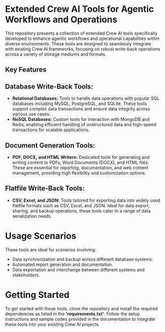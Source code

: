 # Extended Crew AI Tools for Agentic Workflows and Operations
This repository presents a collection of extended Crew AI tools specifically developed to enhance agentic workflows and operational capabilities within diverse environments. These tools are designed to seamlessly integrate with existing Crew AI frameworks, focusing on robust write-back operations across a variety of storage mediums and formats.

## Key Features

## Database Write-Back Tools:
* **Relational Databases:** Tools to handle data operations with popular SQL databases including MySQL, PostgreSQL, and SQLite. These tools support complex data transactions and ensure data integrity across various use cases.
* **NoSQL Databases:** Custom tools for interaction with MongoDB and Redis, enabling efficient handling of unstructured data and high-speed transactions for scalable applications.

## Document Generation Tools:

* **PDF, DOCX, and HTML Writers:** Dedicated tools for generating and writing content to PDFs, Word Documents (DOCX), and HTML files. These are essential for reporting, documentation, and web content management, providing high flexibility and customization options.

## Flatfile Write-Back Tools:

* **CSV, Excel, and JSON:** Tools tailored for exporting data into widely used flatfile formats such as CSV, Excel, and JSON. Ideal for data export, sharing, and backup operations, these tools cater to a range of data serialization needs.

# Usage Scenarios
These tools are ideal for scenarios involving:

* Data synchronization and backup across different database systems.
* Automated report generation and documentation.
* Data exportation and interchange between different systems and stakeholders.

# Getting Started
To get started with these tools, clone the repository and install the required dependencies as listed in the **'requirements.txt'**. Follow the setup instructions and sample codes provided in the documentation to integrate these tools into your existing Crew AI projects.

